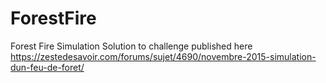 # ForestFire
Forest Fire Simulation
Solution to challenge published here https://zestedesavoir.com/forums/sujet/4690/novembre-2015-simulation-dun-feu-de-foret/
